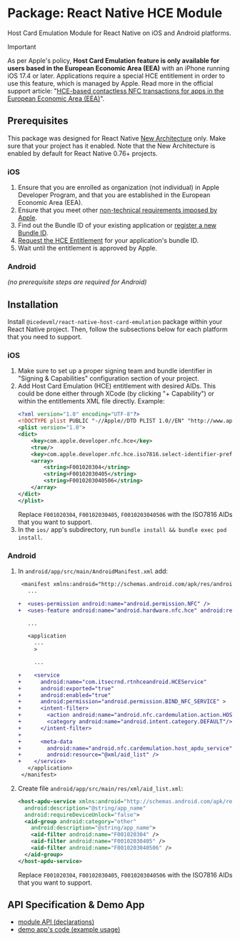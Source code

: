 # Package: React Native HCE Module

Host Card Emulation Module for React Native on iOS and Android platforms.

> [!IMPORTANT]  
> As per Apple's policy, **Host Card Emulation feature is only available for users based in the European
> Economic Area (EEA)** with an iPhone running iOS 17.4 or later. Applications require a special HCE entitlement
> in order to use this feature, which is managed by Apple. Read more in the official support article:
> "[HCE-based contactless NFC transactions for apps in the European Economic Area (EEA)](https://developer.apple.com/support/hce-transactions-in-apps/)".

## Prerequisites
This package was designed for React Native [New Architecture](https://reactnative.dev/architecture/landing-page) only.
Make sure that your project has it enabled. Note that the New Architecture is enabled by default for React Native 0.76+ projects.

### iOS
1. Ensure that you are enrolled as organization (not individual) in Apple Developer Program, and that you are established in the European Economic Area (EEA).
2. Ensure that you meet other [non-technical requirements imposed by Apple](https://developer.apple.com/support/hce-transactions-in-apps/#requirements-and-availability).
3. Find out the Bundle ID of your existing application or [register a new Bundle ID](https://developer.apple.com/account/resources/identifiers/bundleId/add/bundle).
4. [Request the HCE Entitlement](https://developer.apple.com/contact/request/hce-entitlement/) for your application's bundle ID.
5. Wait until the entitlement is approved by Apple.

### Android
*(no prerequisite steps are required for Android)*

## Installation
Install `@icedevml/react-native-host-card-emulation` package within your React Native project. Then, follow the subsections below for each platform that you need to support.

### iOS
1. Make sure to set up a proper signing team and bundle identifier in "Signing & Capabilities" configuration section of your project.
2. Add Host Card Emulation (HCE) entitlement with desired AIDs. This could be done either through XCode (by clicking "+ Capability") or within the entitlements XML file directly. Example:
    ```xml
    <?xml version="1.0" encoding="UTF-8"?>
    <!DOCTYPE plist PUBLIC "-//Apple//DTD PLIST 1.0//EN" "http://www.apple.com/DTDs/PropertyList-1.0.dtd">
    <plist version="1.0">
    <dict>
        <key>com.apple.developer.nfc.hce</key>
        <true/>
        <key>com.apple.developer.nfc.hce.iso7816.select-identifier-prefixes</key>
        <array>
            <string>F001020304</string>
            <string>F00102030405</string>
            <string>F0010203040506</string>
        </array>
    </dict>
    </plist>
    ```
   Replace `F001020304`, `F00102030405`, `F0010203040506` with the ISO7816 AIDs that you want to support.
3. In the `ios/` app's subdirectory, run `bundle install && bundle exec pod install`.

### Android
1. In `android/app/src/main/AndroidManifest.xml` add:
   ```diff
    <manifest xmlns:android="http://schemas.android.com/apk/res/android">
      ...

   +  <uses-permission android:name="android.permission.NFC" />
   +  <uses-feature android:name="android.hardware.nfc.hce" android:required="true" />

      ...

      <application
        ...
        >

        ...
   
   +    <service
   +      android:name="com.itsecrnd.rtnhceandroid.HCEService"
   +      android:exported="true"
   +      android:enabled="true"
   +      android:permission="android.permission.BIND_NFC_SERVICE" >
   +      <intent-filter>
   +        <action android:name="android.nfc.cardemulation.action.HOST_APDU_SERVICE" />
   +        <category android:name="android.intent.category.DEFAULT"/>
   +      </intent-filter>
   +
   +      <meta-data
   +        android:name="android.nfc.cardemulation.host_apdu_service"
   +        android:resource="@xml/aid_list" />
   +    </service>
      </application>
    </manifest>
   ```
2. Create file `android/app/src/main/res/xml/aid_list.xml`:
   ```xml
   <host-apdu-service xmlns:android="http://schemas.android.com/apk/res/android"
     android:description="@string/app_name"
     android:requireDeviceUnlock="false">
     <aid-group android:category="other"
       android:description="@string/app_name">
       <aid-filter android:name="F001020304" />
       <aid-filter android:name="F00102030405" />
       <aid-filter android:name="F0010203040506" />
     </aid-group>
   </host-apdu-service>
   ```
   Replace `F001020304`, `F00102030405`, `F0010203040506` with the ISO7816 AIDs that you want to support.

## API Specification & Demo App

* [module API (declarations)](https://github.com/icedevml/react-native-host-card-emulation/blob/master/packages/native-hce-module/js/NativeHCEModule.ts)
* [demo app's code (example usage)](https://github.com/icedevml/react-native-host-card-emulation/blob/master/packages/demo-hce-module-app/App.tsx)
